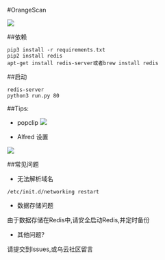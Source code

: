 #OrangeScan

![](https://raw.githubusercontent.com/0xbug/OrangeScan/master/demo.gif)


##依赖
```
pip3 install -r requirements.txt
pip2 install redis
apt-get install redis-server或者brew install redis
```

##启动
```
redis-server
python3 run.py 80
```
##Tips:
 - popclip
![ ](http://7xod3k.com1.z0.glb.clouddn.com/eucmgflkkpqgetysszptqrtgxblwapho)

 - Alfred 设置

![ ](http://7xod3k.com1.z0.glb.clouddn.com/dwfrsoqudcclrucdaqtvikovuzkejvfe)

##常见问题

 - 无法解析域名

```
/etc/init.d/networking restart
```
 - 数据存储问题

 由于数据存储在Redis中,请安全启动Redis,并定时备份
 - 其他问题?

 请提交到Issues,或乌云社区留言
